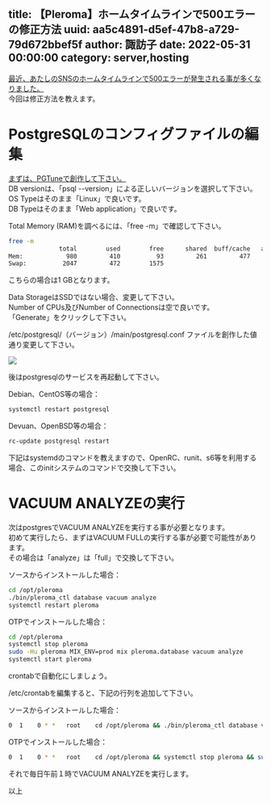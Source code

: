 title: 【Pleroma】ホームタイムラインで500エラーの修正方法
uuid: aa5c4891-d5ef-47b8-a729-79d672bbef5f
author: 諏訪子
date: 2022-05-31 00:00:00
category: server,hosting
----
[最近、あたしのSNSのホームタイムラインで500エラーが発生される事が多くなりました。](https://social.076.ne.jp)\
今回は修正方法を教えます。

# PostgreSQLのコンフィグファイルの編集

[まずは、PGTuneで創作して下さい。](https://pgtune.leopard.in.ua/)\
DB versionは、「psql --version」による正しいバージョンを選択して下さい。\
OS Typeはそのまま「Linux」で良いです。\
DB Typeはそのまま「Web application」で良いです。

Total Memory (RAM)を調べるには、「free -m」で確認して下さい。

```sh
free -m
              total        used        free      shared  buff/cache   available
Mem:            980         410          93         261         477         156
Swap:          2047         472        1575
```

こちらの場合は1 GBとなります。

Data StorageはSSDではない場合、変更して下さい。\
Number of CPUs及びNumber of Connectionsは空で良いです。\
「Generate」をクリックして下さい。

/etc/postgresql/（バージョン）/main/postgresql.conf ファイルを創作した値通り変更して下さい。

![](https://ass.technicalsuwako.moe/Screenshot_20220531_214940.png)

後はpostgresqlのサービスを再起動して下さい。

Debian、CentOS等の場合：
```sh
systemctl restart postgresql
```

Devuan、OpenBSD等の場合：
```sh
rc-update postgresql restart
```

下記はsystemdのコマンドを教えますので、OpenRC、runit、s6等を利用する場合、このinitシステムのコマンドで交換して下さい。

# VACUUM ANALYZEの実行

次はpostgresでVACUUM ANALYZEを実行する事が必要となります。\
初めて実行したら、まずはVACUUM FULLの実行する事が必要で可能性があります。\
その場合は「analyze」は「full」で交換して下さい。

ソースからインストールした場合：

```sh
cd /opt/pleroma
./bin/pleroma_ctl database vacuum analyze
systemctl restart pleroma
```

OTPでインストールした場合：

```sh
cd /opt/pleroma
systemctl stop pleroma
sudo -Hu pleroma MIX_ENV=prod mix pleroma.database vacuum analyze
systemctl start pleroma
```

crontabで自動化にしましょう。

/etc/crontabを編集すると、下記の行列を追加して下さい。

ソースからインストールした場合：

```sh
0  1    0 * *   root    cd /opt/pleroma && ./bin/pleroma_ctl database vacuum analyze && systemctl restart pleroma
```

OTPでインストールした場合：

```sh
0  1    0 * *   root    cd /opt/pleroma && systemctl stop pleroma && sudo -Hu pleroma MIX_ENV=prod mix pleroma.database vacuum analyze && systemctl start pleroma
```

それで毎日午前１時でVACUUM ANALYZEを実行します。

以上
